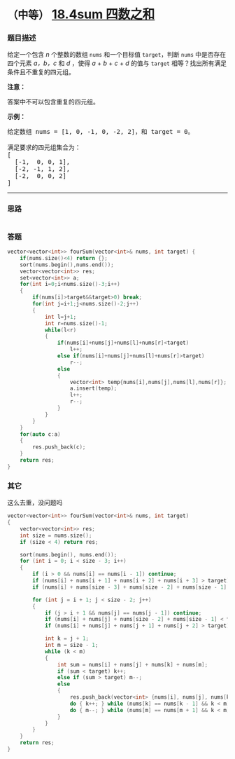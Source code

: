 # `（中等）` [18.4sum 四数之和](https://leetcode-cn.com/problems/4sum/)

### 题目描述
<p>给定一个包含&nbsp;<em>n</em> 个整数的数组&nbsp;<code>nums</code>&nbsp;和一个目标值&nbsp;<code>target</code>，判断&nbsp;<code>nums</code>&nbsp;中是否存在四个元素 <em>a，</em><em>b，c</em>&nbsp;和 <em>d</em>&nbsp;，使得&nbsp;<em>a</em> + <em>b</em> + <em>c</em> + <em>d</em>&nbsp;的值与&nbsp;<code>target</code>&nbsp;相等？找出所有满足条件且不重复的四元组。</p>

<p><strong>注意：</strong></p>

<p>答案中不可以包含重复的四元组。</p>

<p><strong>示例：</strong></p>

<pre>给定数组 nums = [1, 0, -1, 0, -2, 2]，和 target = 0。

满足要求的四元组集合为：
[
  [-1,  0, 0, 1],
  [-2, -1, 1, 2],
  [-2,  0, 0, 2]
]
</pre>


---
### 思路
```
```

### 答题
``` C++
vector<vector<int>> fourSum(vector<int>& nums, int target) {
    if(nums.size()<4) return {};
    sort(nums.begin(),nums.end());
    vector<vector<int>> res;
    set<vector<int>> a;
    for(int i=0;i<nums.size()-3;i++)
    {
        if(nums[i]>target&&target>0) break;
        for(int j=i+1;j<nums.size()-2;j++)
        {
            int l=j+1;
            int r=nums.size()-1;
            while(l<r)
            {
                if(nums[i]+nums[j]+nums[l]+nums[r]<target)
                    l++;
                else if(nums[i]+nums[j]+nums[l]+nums[r]>target)
                    r--;
                else 
                {
                    vector<int> temp{nums[i],nums[j],nums[l],nums[r]};
                    a.insert(temp);
                    l++;
                    r--;
                }
            }
        }
    }
    for(auto c:a)
    {
        res.push_back(c);
    }
    return res;
}
```

### 其它
这么去重，没问题吗
``` C++
vector<vector<int>> fourSum(vector<int>& nums, int target)
{
	vector<vector<int>> res;
	int size = nums.size();
	if (size < 4) return res;

	sort(nums.begin(), nums.end());
	for (int i = 0; i < size - 3; i++)
	{
		if (i > 0 && nums[i] == nums[i - 1]) continue;
		if (nums[i] + nums[i + 1] + nums[i + 2] + nums[i + 3] > target) break;
		if (nums[i] + nums[size - 3] + nums[size - 2] + nums[size - 1] < target) continue;

		for (int j = i + 1; j < size - 2; j++)
		{
			if (j > i + 1 && nums[j] == nums[j - 1]) continue;
			if (nums[i] + nums[j] + nums[size - 2] + nums[size - 1] < target) continue;
			if (nums[i] + nums[j] + nums[j + 1] + nums[j + 2] > target) break;

			int k = j + 1;
			int m = size - 1;
			while (k < m)
			{
				int sum = nums[i] + nums[j] + nums[k] + nums[m];
				if (sum < target) k++;
				else if (sum > target) m--;
				else
				{
					res.push_back(vector<int> {nums[i], nums[j], nums[k], nums[m]});
					do { k++; } while (nums[k] == nums[k - 1] && k < m);
					do { m--; } while (nums[m] == nums[m + 1] && k < m);
				}
			}
		}
	}
	return res;
}
```

